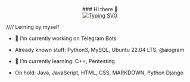 <center>### Hi there 👋</center> 

<center><a href="https://git.io/typing-svg"><img src="https://readme-typing-svg.demolab.com?font=Fira+Code&pause=1000&color=F75D44&center=true&vCenter=true&multiline=true&width=700&height=300&lines=%2F%2F%2F%2F+Junior+Python+developer+%2F%2F%2F%2F;%2F%2F%2F%2F+Learning+some+stuff+%2F%2F%2F%2F;%2F%2F%2F%2F+Coding+some+stuff+%2F%2F%2F%2F" alt="Typing SVG" /></a></center>

//// Lerning by myself

- 🔭 I’m currently working on Telegram Bots

- Already known stuff: Python3, MySQL, Ubuntu 22.04 LTS, @aiogram
- 🌱 I’m currently learning: C++, Pentesting
- On hold: Java, JavaScript, HTML, CSS, MARKDOWN, Python Django
